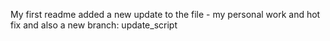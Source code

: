 My first readme
added a new update to the file - my personal work and hot fix and also a new branch: update_script
